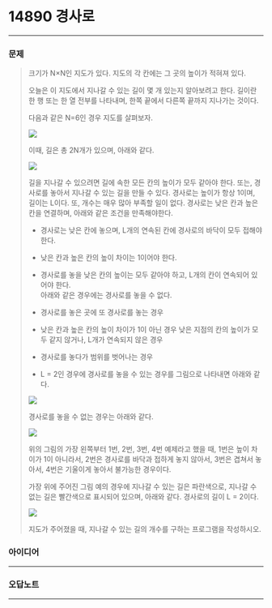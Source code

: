 # 14890 경사로
------------
### 문제

>크기가 N×N인 지도가 있다. 지도의 각 칸에는 그 곳의 높이가 적혀져 있다. 
>
>오늘은 이 지도에서 지나갈 수 있는 길이 몇 개 있는지 알아보려고 한다. 길이란 한 행 또는 한 열 전부를 나타내며, 한쪽 끝에서 다른쪽 끝까지 지나가는 것이다. 
>
>다음과 같은 N=6인 경우 지도를 살펴보자.
>
><img src="https://onlinejudgeimages.s3-ap-northeast-1.amazonaws.com/problem/14890/1.png">
>
>이때, 길은 총 2N개가 있으며, 아래와 같다.
>
><img src="https://onlinejudgeimages.s3-ap-northeast-1.amazonaws.com/problem/14890/2.png">
>
>길을 지나갈 수 있으려면 길에 속한 모든 칸의 높이가 모두 같아야 한다. 또는, 경사로를 놓아서 지나갈 수 있는 길을 만들 수 있다. 경사로는 높이가 항상 1이며, 길이는 L이다. 또, 개수는 매우 많아 부족할 일이 없다. 경사로는 낮은 칸과 높은 칸을 연결하며, 아래와 같은 조건을 만족해야한다.
>
>- 경사로는 낮은 칸에 놓으며, L개의 연속된 칸에 경사로의 바닥이 모두 접해야 한다.
>- 낮은 칸과 높은 칸의 높이 차이는 1이어야 한다.
>- 경사로를 놓을 낮은 칸의 높이는 모두 같아야 하고, L개의 칸이 연속되어 있어야 한다.  
>아래와 같은 경우에는 경사로를 놓을 수 없다.
>
>- 경사로를 놓은 곳에 또 경사로를 놓는 경우
>- 낮은 칸과 높은 칸의 높이 차이가 1이 아닌 경우
>낮은 지점의 칸의 높이가 모두 같지 않거나, L개가 연속되지 않은 경우
>- 경사로를 놓다가 범위를 벗어나는 경우
>- L = 2인 경우에 경사로를 놓을 수 있는 경우를 그림으로 나타내면 아래와 같다.
>
><img src="https://onlinejudgeimages.s3-ap-northeast-1.amazonaws.com/problem/14890/3.png">
>
>경사로를 놓을 수 없는 경우는 아래와 같다.
>
><img src="https://onlinejudgeimages.s3-ap-northeast-1.amazonaws.com/problem/14890/4.png">
>
>위의 그림의 가장 왼쪽부터 1번, 2번, 3번, 4번 예제라고 했을 때, 1번은 높이 차이가 1이 아니라서, 2번은 경사로를 바닥과 접하게 놓지 않아서, 3번은 겹쳐서 놓아서, 4번은 기울이게 놓아서 불가능한 경우이다.
>
>가장 위에 주어진 그림 예의 경우에 지나갈 수 있는 길은 파란색으로, 지나갈 수 없는 길은 빨간색으로 표시되어 있으며, 아래와 같다. 경사로의 길이 L = 2이다.
>
><img src="https://upload.acmicpc.net/255e47cf-0988-4b7f-b81c-2742f010a4c5/-/preview/">
>
>지도가 주어졌을 때, 지나갈 수 있는 길의 개수를 구하는 프로그램을 작성하시오.

### 아이디어 
----------

### 오답노트
----------
